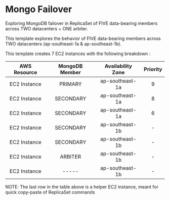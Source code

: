 # Mongo Failover
Exploring MongoDB failover in ReplicaSet of FIVE data-bearing members across TWO datacenters + ONE arbiter.

This template explores the behavior of FIVE data-bearing members across TWO datacenters (ap-southeast-1a & ap-southeast-1b).

This template creates 7 EC2 instances with the following breakdown :

| AWS Resource | MongoDB Member | Availability Zone | Priority |
|:------------:|:--------------:|:-----------------:|:--------:|
| EC2 Instance |     PRIMARY    |  ap-southeast-1a  |    9     |
| EC2 Instance |    SECONDARY   |  ap-southeast-1a  |    8     |
| EC2 Instance |    SECONDARY   |  ap-southeast-1a  |    6     |
| EC2 Instance |    SECONDARY   |  ap-southeast-1b  |    -     |
| EC2 Instance |    SECONDARY   |  ap-southeast-1b  |    -     |
| EC2 Instance |     ARBITER    |  ap-southeast-1b  |    -     |
| EC2 Instance |      -----     |  ap-southeast-1b  |    -     |

NOTE: The last row in the table above is a helper EC2 instance, meant for quick copy-paste of ReplicaSet commands
